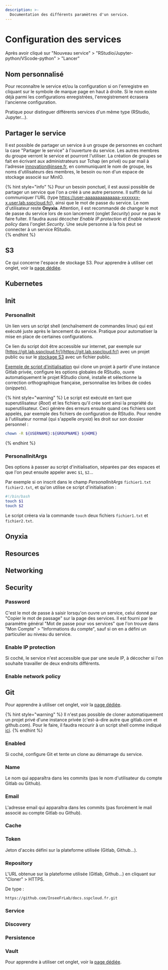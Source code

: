 ```yaml
---
description: >-
  Documentation des différents paramètres d'un service.
---
```


# Configuration des services

Après avoir cliqué sur "Nouveau service" > "RStudio/Jupyter-python/VScode-python" > "Lancer"

## Nom personnalisé

Pour reconnaître le service et/ou la configuration si on l'enregistre en cliquant sur le symbole de marque page en haut à droite.
Si le nom existe déjà parmi les configurations enregistrées, l'enregistrement écrasera l'ancienne configuration.

Pratique pour distinguer différents services d'un même type (RStudio, Jupyter...).

## Partager le service

Il est possible de partager un service à un groupe de personnes en cochant la case "Partager le service" à l'ouverture du service.
Les autres membres du groupe verront le service et pourront l'utiliser.
La création de groupes se fait en écrivant aux administrateurs sur Tchap (en privé) ou par mail à l'adresse innovation@insee.fr, en communiquant le nom de groupe, les noms d'utilisateurs des membres, le besoin ou non d'un espace de stockage associé sur MinIO.

{% hint style="info" %}
Pour un besoin ponctuel, il est aussi possible de partager un service que l'on a créé à une autre personne.
Il suffit de lui communiquer l'URL (type https://user-aaaaaaaaaaaaaa-xxxxxxx-x.user.lab.sspcloud.fr/), ainsi que le mot de passe du service.
Le nom d'utilisateur reste **Onyxia**. Attention, il est recommandé de changer le mot de passe du service lors de son lancement (onglet *Security*) pour ne pas le faire fuiter.
Il faudra aussi décocher *Enable IP protection* et *Enable network policy* dans l'onglet *Security*.
Une seule personne à la fois peut se connecter à un service RStudio.  
{% endhint %}

## S3

Ce qui concerne l'espace de stockage S3.
Pour apprendre à utiliser cet onglet, voir la [page dédiée](stockage-de-donnees.md).

## Kubernetes

## Init

### PersonalInit

Un lien vers un script shell (enchaînement de commandes linux) qui est exécuté juste après le lancement du service.
Pratique pour automatiser la mise en place de certaines configurations.

Ce lien du script doit être accessible sur internet, par exemple sur [https://git.lab.sspcloud.fr/](https://git.lab.sspcloud.fr/) avec un projet public ou sur le [stockage S3](stockage-de-donnees.md) avec un fichier public.

[Exemple de script d'initialisation](https://git.drees.fr/drees_code_public/ressources/tutos/-/blob/diffusion/contenu/init.sh) qui clone un projet à partir d'une instance Gitlab privée, configure les options globales de RStudio, ouvre automatiquement le projet RStudio cloné, installe et sélectionne la correction orthographique française, personnalise les bribes de codes (*snippets*).

{% hint style="warning" %}
Le script est exécuté en tant que superutilisateur (*Root*) et les fichiers qu'il crée sont ainsi la propriété du superutilisateur.
Ceci génère des erreurs ensuite quand ces fichiers sont appelés, par exemple des fichiers de configuration de RStudio.
Pour rendre à l'utilisateur normal (qui s'appelle *onyxia*) les droit sur son dossier personnel :
```bash
chown -R ${USERNAME}:${GROUPNAME} ${HOME}
```
{% endhint %}


### PersonalInitArgs

Des options à passer au script d'initialisation, séparées par des espaces et que l'on peut ensuite appeler avec `$1`, `$2`...

Par exemple si on inscrit dans le champ *PersonalInitArgs* `fichier1.txt fichier2.txt`, et qu'on utilise ce script d'initialisation :

```bash
#!/bin/bash
touch $1
touch $2
```
Le script créera via la commande `touch` deux fichiers `fichier1.txt` et `fichier2.txt`.

## Onyxia

## Resources

## Networking

## Security

### Password

C'est le mot de passe à saisir lorsqu'on ouvre un service, celui donné par "Copier le mot de passage" sur la page des services.
Il est fourni par le paramètre général "Mot de passe pour vos services" que l'on trouve dans "Mon Compte" > "Informations du compte", sauf si on en a défini un particulier au niveau du service.

### Enable IP protection

Si coché, le service n'est accessible que par une seule IP, à décocher si l'on souhaite travailler de deux endroits différents.

### Enable network policy

## Git

Pour apprendre à utiliser cet onglet, voir la [page dédiée](controle-de-version.md).

{% hint style="warning" %}
Il n'est pas possible de cloner automatiquement un projet privé d'une instance privée (c'est-à-dire autre que gitlab.com et github.com).
Pour le faire, il faudra recourir à un script shell comme indiqué [ici](#init).
{% endhint %}

### Enabled

Si coché, configure Git et tente un clone au démarrage du service.

### Name

Le nom qui apparaîtra dans les commits (pas le nom d'utilisateur du compte Gitlab ou Github).

### Email

L'adresse email qui apparaîtra dans les commits (pas forcément le mail associé au compte Gitlab ou Github).

### Cache

### Token

Jeton d'accès défini sur la plateforme utilisée (Gitlab, Github...).

### Repository

L'URL obtenue sur la plateforme utilisée (Gitlab, Github...) en cliquant sur "Cloner" > HTTPS.

De type :
```
https://github.com/InseeFrLab/docs.sspcloud.fr.git
```

### Service

### Discovery

### Persistence

### Vault 

Pour apprendre à utiliser cet onglet, voir la [page dédiée](gestion-des-secrets.md).

